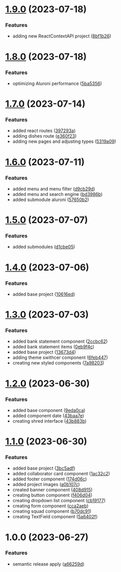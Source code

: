 # [1.9.0](https://github.com/Pdhenrique/DevFrontEndAlura/compare/v1.8.0...v1.9.0) (2023-07-18)


### Features

* adding new ReactContextAPI project ([8bf1b26](https://github.com/Pdhenrique/DevFrontEndAlura/commit/8bf1b265059e5f3e8e5ae3fb632047cc69579ff3))

# [1.8.0](https://github.com/Pdhenrique/DevFrontEndAlura/compare/v1.7.0...v1.8.0) (2023-07-18)


### Features

* optimizing Aluroni performance ([5ba5356](https://github.com/Pdhenrique/DevFrontEndAlura/commit/5ba5356b35c9c6d575543695abd119451bcb0303))

# [1.7.0](https://github.com/Pdhenrique/DevFrontEndAlura/compare/v1.6.0...v1.7.0) (2023-07-14)


### Features

* added react routes ([397293a](https://github.com/Pdhenrique/DevFrontEndAlura/commit/397293afd01cbc8b448da924bcdb5668fd52bcfa))
* adding dishes route ([e360f23](https://github.com/Pdhenrique/DevFrontEndAlura/commit/e360f23340e94d89dcc73deb8f1a6aee7d338123))
* adding new pages and adjusting types ([5319a09](https://github.com/Pdhenrique/DevFrontEndAlura/commit/5319a092e29a26656c00594926b875663db4475f))

# [1.6.0](https://github.com/Pdhenrique/DevFrontEndAlura/compare/v1.5.0...v1.6.0) (2023-07-11)


### Features

* added menu and menu filter ([d9cb29d](https://github.com/Pdhenrique/DevFrontEndAlura/commit/d9cb29d6cd037a82641c5a199b3d6df1352adb37))
* added menu and search engine ([bd3986b](https://github.com/Pdhenrique/DevFrontEndAlura/commit/bd3986b6e3cc6853f8eb78a5994d273a4a040547))
* added submodule aluroni ([57650b2](https://github.com/Pdhenrique/DevFrontEndAlura/commit/57650b28163654b751b0c04c67a321ee5938d0e2))

# [1.5.0](https://github.com/Pdhenrique/DevFrontEndAlura/compare/v1.4.0...v1.5.0) (2023-07-07)


### Features

* added submodules ([d1cbe05](https://github.com/Pdhenrique/DevFrontEndAlura/commit/d1cbe058ec1f89401f6bb6636fd9ab96f400f570))

# [1.4.0](https://github.com/Pdhenrique/DevFrontEndAlura/compare/v1.3.0...v1.4.0) (2023-07-06)


### Features

* added base project ([10616ed](https://github.com/Pdhenrique/DevFrontEndAlura/commit/10616edb427d3d59c77c6393a9b6e04cb70919fa))

# [1.3.0](https://github.com/Pdhenrique/DevFrontEndAlura/compare/v1.2.0...v1.3.0) (2023-07-03)


### Features

* added bank statement component ([2ccbc62](https://github.com/Pdhenrique/DevFrontEndAlura/commit/2ccbc62ae7ec8b45f01c2f1e8301b906a3d5247a))
* added bank statement items ([0eb9f4c](https://github.com/Pdhenrique/DevFrontEndAlura/commit/0eb9f4c34c6e5c2d50c0b7827124c0d5a926c0ac))
* added base project ([13673d4](https://github.com/Pdhenrique/DevFrontEndAlura/commit/13673d41608674f224954833451a8ad90267e618))
* adding theme swithcer component ([6feb447](https://github.com/Pdhenrique/DevFrontEndAlura/commit/6feb4470ee94a9df65ac665ef6d2fb67b7200960))
* creating new styled components ([7a98203](https://github.com/Pdhenrique/DevFrontEndAlura/commit/7a98203c38e79cf740c57e7d54605c8c65ae0101))

# [1.2.0](https://github.com/Pdhenrique/DevFrontEndAlura/compare/v1.1.0...v1.2.0) (2023-06-30)


### Features

* added base component ([9eda0ca](https://github.com/Pdhenrique/DevFrontEndAlura/commit/9eda0cae03e9c271a1856ec0e2f74ad8aadeee13))
* added component date ([43baa7e](https://github.com/Pdhenrique/DevFrontEndAlura/commit/43baa7ef380557b3f282f82e7363b496824ebc2b))
* creating shred interface ([43b883b](https://github.com/Pdhenrique/DevFrontEndAlura/commit/43b883bbd062af6d01506ac342739462146b5606))

# [1.1.0](https://github.com/Pdhenrique/DevFrontEndAlura/compare/v1.0.0...v1.1.0) (2023-06-30)


### Features

* added base project ([3bc5adf](https://github.com/Pdhenrique/DevFrontEndAlura/commit/3bc5adf774da4ca185cad45ce7629f94b73ccdb3))
* added collaborator card component ([1ac32c2](https://github.com/Pdhenrique/DevFrontEndAlura/commit/1ac32c2a0aed51f06768921c351d0528376ac637))
* added footer component ([174d06c](https://github.com/Pdhenrique/DevFrontEndAlura/commit/174d06ce5740ce62d2eda58861c868682c451dab))
* added project images ([a0b107c](https://github.com/Pdhenrique/DevFrontEndAlura/commit/a0b107c63a251f6693cea2abc3b4c90316642249))
* created banner component ([408d915](https://github.com/Pdhenrique/DevFrontEndAlura/commit/408d915e9ad5e654acad3566602e67902adf439f))
* creating button component ([f406d04](https://github.com/Pdhenrique/DevFrontEndAlura/commit/f406d0426fd3f257b7c105f8a6f66b65782f6625))
* creating dropdown list component ([cb19177](https://github.com/Pdhenrique/DevFrontEndAlura/commit/cb19177d42b80bbf1a295a4fb175ed553d81f8ad))
* creating form component ([cca2aeb](https://github.com/Pdhenrique/DevFrontEndAlura/commit/cca2aebb1ce8fc10d483018227361139858f99c7))
* creating squad component ([b70dc91](https://github.com/Pdhenrique/DevFrontEndAlura/commit/b70dc91b61e4db1e7346c305270edf4a1b977563))
* creating TextField component ([5a6402f](https://github.com/Pdhenrique/DevFrontEndAlura/commit/5a6402feaa89301eb8f9922f1943f3b85253e6e1))

# 1.0.0 (2023-06-27)


### Features

* semantic release apply ([a66259d](https://github.com/Pdhenrique/DevFrontEndAlura/commit/a66259d2187b4affba64c92ec3a51ee44b04a7f0))
